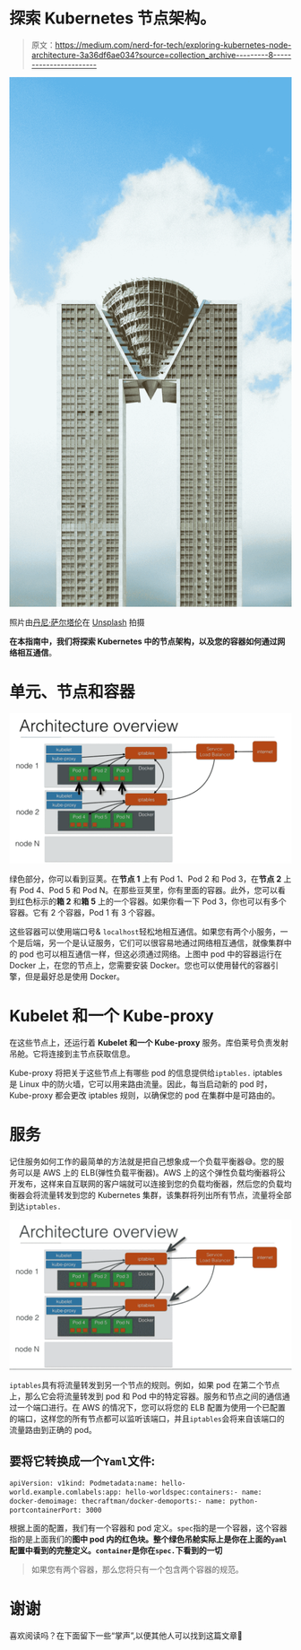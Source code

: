 # 探索 Kubernetes 节点架构。

> 原文：<https://medium.com/nerd-for-tech/exploring-kubernetes-node-architecture-3a36df6ae034?source=collection_archive---------8----------------------->

![](img/a424a5cc9acd746d9a72e3d94e173f41.png)

照片由[丹尼·萨尔塔伦](https://unsplash.com/@dsaltaren?utm_source=unsplash&utm_medium=referral&utm_content=creditCopyText)在 [Unsplash](https://unsplash.com/s/photos/architecture?utm_source=unsplash&utm_medium=referral&utm_content=creditCopyText) 拍摄

**在本指南中，我们将探索 Kubernetes 中的节点架构，以及您的容器如何通过网络相互通信**。

# 单元、节点和容器

![](img/1b4232c2d6a9b7862c77ade5946f0d67.png)

绿色部分，你可以看到豆荚。在**节点 1** 上有 Pod 1、Pod 2 和 Pod 3，在**节点 2** 上有 Pod 4、Pod 5 和 Pod N。在那些豆荚里，你有里面的容器。此外，您可以看到红色标示的**箱 2** 和**箱 5** 上的一个容器。如果你看一下 Pod 3，你也可以有多个容器。它有 2 个容器，Pod 1 有 3 个容器。

这些容器可以使用端口号& `localhost`轻松地相互通信。如果您有两个小服务，一个是后端，另一个是认证服务，它们可以很容易地通过网络相互通信，就像集群中的 pod 也可以相互通信一样，但这必须通过网络。上图中 pod 中的容器运行在 Docker 上，在您的节点上，您需要安装 Docker。您也可以使用替代的容器引擎，但是最好总是使用 Docker。

# **Kubelet 和一个 Kube-proxy**

在这些节点上，还运行着 **Kubelet 和一个 Kube-proxy** 服务。库伯莱号负责发射吊舱。它将连接到主节点获取信息。

Kube-proxy 将把关于这些节点上有哪些 pod 的信息提供给`iptables.` iptables 是 Linux 中的防火墙，它可以用来路由流量。因此，每当启动新的 pod 时，Kube-proxy 都会更改 iptables 规则，以确保您的 pod 在集群中是可路由的。

# 服务

记住服务如何工作的最简单的方法就是把自己想象成一个负载平衡器😅。您的服务可以是 AWS 上的 ELB(弹性负载平衡器)。AWS 上的这个弹性负载均衡器将公开发布，这样来自互联网的客户端就可以连接到您的负载均衡器，然后您的负载均衡器会将流量转发到您的 Kubernetes 集群，该集群将列出所有节点，流量将全部到达`iptables.`

![](img/daf30093c086d0e9304ef42201ba14ac.png)

`iptables`具有将流量转发到另一个节点的规则。例如，如果 pod 在第二个节点上，那么它会将流量转发到 pod 和 Pod 中的特定容器。服务和节点之间的通信通过一个端口进行。在 AWS 的情况下，您可以将您的 ELB 配置为使用一个已配置的端口，这样您的所有节点都可以监听该端口，并且`iptables`会将来自该端口的流量路由到正确的 pod。

## 要将它转换成一个`Yaml`文件:

```
apiVersion: v1kind: Podmetadata:name: hello-world.example.comlabels:app: hello-worldspec:containers:- name: docker-demoimage: thecraftman/docker-demoports:- name: python-portcontainerPort: 3000
```

根据上面的配置，我们有一个容器和 pod 定义。`spec`指的是一个容器，这个容器指的是上面我们的**图中 pod 内的红色块。整个绿色吊舱实际上是你在上面的`yaml`配置中看到的完整定义。`container`是你在`spec.`下看到的一切**

> 如果您有两个容器，那么您将只有一个包含两个容器的规范。

# 谢谢

喜欢阅读吗？在下面留下一些“掌声”,以便其他人可以找到这篇文章🙂